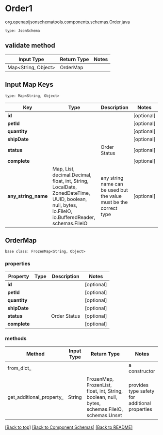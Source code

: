 # Order1
org.openapijsonschematools.components.schemas.Order.java
```
type: JsonSchema
```

## validate method
| Input Type | Return Type | Notes |
| ---------- | ----------- | ----- |
| Map<String, Object> | OrderMap | |

## Input Map Keys
```
type: Map<String, Object>
```
Key | Type |  Description | Notes
------------ | ------------- | ------------- | -------------
**id** |  |  | [optional]
**petId** |  |  | [optional]
**quantity** |  |  | [optional]
**shipDate** |  |  | [optional]
**status** |  | Order Status | [optional]
**complete** |  |  | [optional]
**any_string_name** | Map, List, decimal.Decimal, float, int, String, LocalDate, ZonedDateTime, UUID, boolean, null, bytes, io.FileIO, io.BufferedReader, schemas.FileIO | any string name can be used but the value must be the correct type | [optional]

## OrderMap
```
base class: FrozenMap<String, Object>
```

### properties
Property | Type | Description | Notes
-------- | ---- | ----------- | -----
**id** |  |  | [optional]
**petId** |  |  | [optional]
**quantity** |  |  | [optional]
**shipDate** |  |  | [optional]
**status** |  | Order Status | [optional]
**complete** |  |  | [optional]

### methods
Method | Input Type | Return Type | Notes
------ | ---------- | ----------- | ------
from_dict_ |  |  | a constructor
get_additional_property_ | String | FrozenMap, FrozenList, float, int, String, boolean, null, bytes, schemas.FileIO, schemas.Unset | provides type safety for additional properties

[[Back to top]](#top) [[Back to Component Schemas]](../../../README.md#Component-Schemas) [[Back to README]](../../../README.md)
